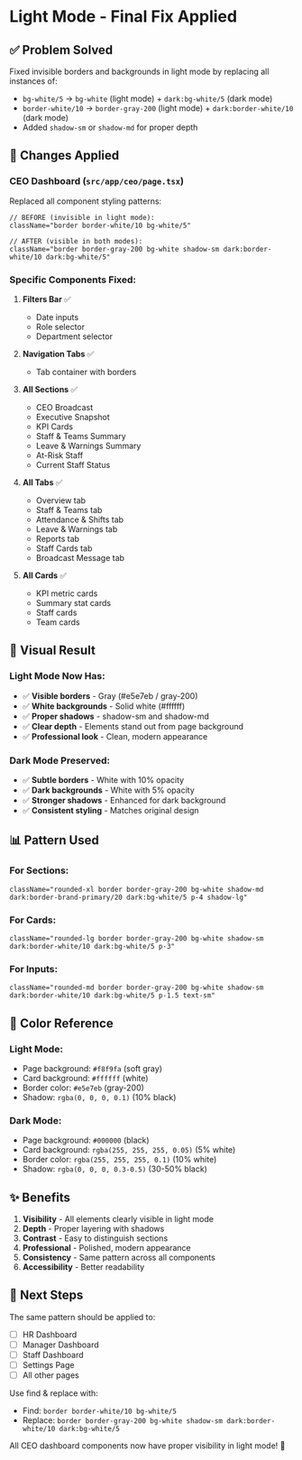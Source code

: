 # Light Mode - Final Fix Applied

## ✅ Problem Solved

Fixed invisible borders and backgrounds in light mode by replacing all instances of:
- `bg-white/5` → `bg-white` (light mode) + `dark:bg-white/5` (dark mode)
- `border-white/10` → `border-gray-200` (light mode) + `dark:border-white/10` (dark mode)
- Added `shadow-sm` or `shadow-md` for proper depth

## 🔧 Changes Applied

### **CEO Dashboard (`src/app/ceo/page.tsx`)**

Replaced all component styling patterns:

```tsx
// BEFORE (invisible in light mode):
className="border border-white/10 bg-white/5"

// AFTER (visible in both modes):
className="border border-gray-200 bg-white shadow-sm dark:border-white/10 dark:bg-white/5"
```

### **Specific Components Fixed:**

1. **Filters Bar** ✅
   - Date inputs
   - Role selector
   - Department selector

2. **Navigation Tabs** ✅
   - Tab container with borders

3. **All Sections** ✅
   - CEO Broadcast
   - Executive Snapshot
   - KPI Cards
   - Staff & Teams Summary
   - Leave & Warnings Summary
   - At-Risk Staff
   - Current Staff Status

4. **All Tabs** ✅
   - Overview tab
   - Staff & Teams tab
   - Attendance & Shifts tab
   - Leave & Warnings tab
   - Reports tab
   - Staff Cards tab
   - Broadcast Message tab

5. **All Cards** ✅
   - KPI metric cards
   - Summary stat cards
   - Staff cards
   - Team cards

## 🎨 Visual Result

### **Light Mode Now Has:**
- ✅ **Visible borders** - Gray (#e5e7eb / gray-200)
- ✅ **White backgrounds** - Solid white (#ffffff)
- ✅ **Proper shadows** - shadow-sm and shadow-md
- ✅ **Clear depth** - Elements stand out from page background
- ✅ **Professional look** - Clean, modern appearance

### **Dark Mode Preserved:**
- ✅ **Subtle borders** - White with 10% opacity
- ✅ **Dark backgrounds** - White with 5% opacity
- ✅ **Stronger shadows** - Enhanced for dark background
- ✅ **Consistent styling** - Matches original design

## 📊 Pattern Used

### **For Sections:**
```tsx
className="rounded-xl border border-gray-200 bg-white shadow-md dark:border-brand-primary/20 dark:bg-white/5 p-4 shadow-lg"
```

### **For Cards:**
```tsx
className="rounded-lg border border-gray-200 bg-white shadow-sm dark:border-white/10 dark:bg-white/5 p-3"
```

### **For Inputs:**
```tsx
className="rounded-md border border-gray-200 bg-white shadow-sm dark:border-white/10 dark:bg-white/5 p-1.5 text-sm"
```

## 🎯 Color Reference

### **Light Mode:**
- Page background: `#f8f9fa` (soft gray)
- Card background: `#ffffff` (white)
- Border color: `#e5e7eb` (gray-200)
- Shadow: `rgba(0, 0, 0, 0.1)` (10% black)

### **Dark Mode:**
- Page background: `#000000` (black)
- Card background: `rgba(255, 255, 255, 0.05)` (5% white)
- Border color: `rgba(255, 255, 255, 0.1)` (10% white)
- Shadow: `rgba(0, 0, 0, 0.3-0.5)` (30-50% black)

## ✨ Benefits

1. **Visibility** - All elements clearly visible in light mode
2. **Depth** - Proper layering with shadows
3. **Contrast** - Easy to distinguish sections
4. **Professional** - Polished, modern appearance
5. **Consistency** - Same pattern across all components
6. **Accessibility** - Better readability

## 🚀 Next Steps

The same pattern should be applied to:
- [ ] HR Dashboard
- [ ] Manager Dashboard
- [ ] Staff Dashboard
- [ ] Settings Page
- [ ] All other pages

Use find & replace with:
- Find: `border border-white/10 bg-white/5`
- Replace: `border border-gray-200 bg-white shadow-sm dark:border-white/10 dark:bg-white/5`

All CEO dashboard components now have proper visibility in light mode! 🎉
